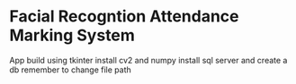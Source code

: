 # Facial Recogntion Attendance Marking System 
App build using tkinter 
install cv2 and numpy 
install sql server and create a db 
remember to change file path
